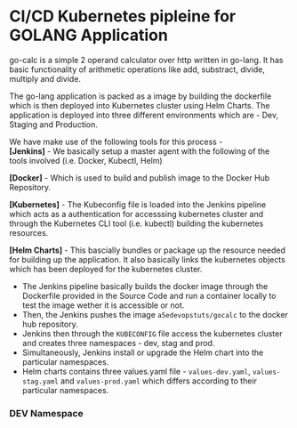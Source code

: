 # CI/CD  Kubernetes pipleine for GOLANG Application
go-calc is a simple 2 operand calculator over http written in go-lang. It has basic functionality of arithmetic operations like add, substract, divide, multiply and divide.


The go-lang application is packed as a image by building the dockerfile which is then deployed into Kubernetes cluster using Helm Charts.
The application is deployed into three different environments which are - Dev, Staging and Production.

We have make use of the following tools for this process - </br>
**[Jenkins]** - We basically setup a master agent with the following of the tools involved (i.e. Docker, Kubectl, Helm) </br>

**[Docker]** - Which is used to build and publish image to the Docker Hub Repository. </br>

**[Kubernetes]** - The Kubeconfig file is loaded into the Jenkins pipeline which acts as a authentication for accesssing kubernetes cluster and through the Kubernetes CLI tool (i.e. kubectl) building the kubernetes resources.</br>

**[Helm Charts]** - This bascially bundles or package up the resource needed for building up the application. It also basically links the kubernetes objects which has been deployed for the kubernetes cluster.</br>

* The Jenkins pipeline basically builds the docker image through the Dockerfile provided in the Source Code and run a container locally to test the image wether it is accessible or not.</br>
* Then, the Jenkins pushes the image `a5edevopstuts/gocalc` to the docker hub  repository. </br>
* Jenkins then through the `KUBECONFIG` file access the kubernetes cluster and creates three namespaces - dev, stag and prod. </br>
* Simultaneously, Jenkins install or upgrade the Helm chart into the particular namespaces. </br>
* Helm charts contains three values.yaml file - `values-dev.yaml`, `values-stag.yaml` and `values-prod.yaml` which differs according to their particular namespaces.

### DEV Namespace


